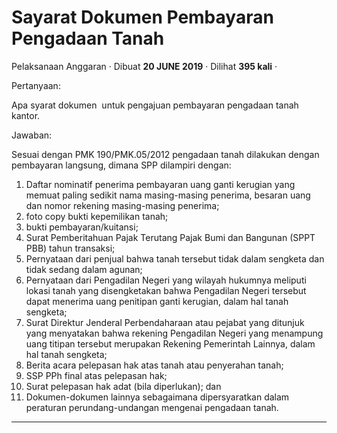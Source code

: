 Sayarat Dokumen Pembayaran Pengadaan Tanah
==========================================

Pelaksanaan Anggaran · Dibuat **20 JUNE 2019** · Dilihat **395 kali** ·

Pertanyaan:

Apa syarat dokumen  untuk pengajuan pembayaran pengadaan tanah kantor.

Jawaban:

Sesuai dengan PMK 190/PMK.05/2012 pengadaan tanah dilakukan dengan pembayaran langsung, dimana SPP dilampiri dengan:  

1.  Daftar nominatif penerima pembayaran uang ganti kerugian yang memuat paling sedikit nama masing-masing penerima, besaran uang dan nomor rekening masing-masing penerima;
2.  foto copy bukti kepemilikan tanah;
3.  bukti pembayaran/kuitansi;
4.  Surat Pemberitahuan Pajak Terutang Pajak Bumi dan Bangunan (SPPT PBB) tahun transaksi;
5.  Pernyataan dari penjual bahwa tanah tersebut tidak dalam sengketa dan tidak sedang dalam agunan;
6.  Pernyataan dari Pengadilan Negeri yang wilayah hukumnya meliputi lokasi tanah yang disengketakan bahwa Pengadilan Negeri tersebut dapat menerima uang penitipan ganti kerugian, dalam hal tanah sengketa;
7.  Surat Direktur Jenderal Perbendaharaan atau pejabat yang ditunjuk yang menyatakan bahwa rekening Pengadilan Negeri yang menampung uang titipan tersebut merupakan Rekening Pemerintah Lainnya, dalam hal tanah sengketa;
8.  Berita acara pelepasan hak atas tanah atau penyerahan tanah;
9.  SSP PPh final atas pelepasan hak;
10.  Surat pelepasan hak adat (bila diperlukan); dan
11.  Dokumen-dokumen lainnya sebagaimana dipersyaratkan dalam peraturan perundang-undangan mengenai pengadaan tanah.

  
  
  

* * *